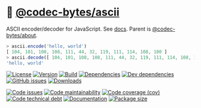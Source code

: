 :fax:
[@codec-bytes/ascii](https://codec-bytes.github.io/ascii)
==

ASCII encoder/decoder for JavaScript.
See [docs](https://codec-bytes.github.io/ascii/index.html).
Parent is [@codec-bytes/about](https://github.com/codec-bytes/about).

```js
> ascii.encode('hello, world')
[ 104, 101, 108, 108, 111, 44, 32, 119, 111, 114, 108, 100 ]
> ascii.decode([ 104, 101, 108, 108, 111, 44, 32, 119, 111, 114, 108, 100 ])
'hello, world'
```

[![License](https://img.shields.io/github/license/codec-bytes/ascii.svg)](https://raw.githubusercontent.com/codec-bytes/ascii/main/LICENSE)
[![Version](https://img.shields.io/npm/v/@codec-bytes/ascii.svg)](https://www.npmjs.org/package/@codec-bytes/ascii)
[![Build](https://img.shields.io/travis/codec-bytes/ascii/main.svg)](https://travis-ci.org/codec-bytes/ascii/branches)
[![Dependencies](https://img.shields.io/david/codec-bytes/ascii.svg)](https://david-dm.org/codec-bytes/ascii)
[![Dev dependencies](https://img.shields.io/david/dev/codec-bytes/ascii.svg)](https://david-dm.org/codec-bytes/ascii?type=dev)
[![GitHub issues](https://img.shields.io/github/issues/codec-bytes/ascii.svg)](https://github.com/codec-bytes/ascii/issues)
[![Downloads](https://img.shields.io/npm/dm/@codec-bytes/ascii.svg)](https://www.npmjs.org/package/@codec-bytes/ascii)

[![Code issues](https://img.shields.io/codeclimate/issues/codec-bytes/ascii.svg)](https://codeclimate.com/github/codec-bytes/ascii/issues)
[![Code maintainability](https://img.shields.io/codeclimate/maintainability/codec-bytes/ascii.svg)](https://codeclimate.com/github/codec-bytes/ascii/trends/churn)
[![Code coverage (cov)](https://img.shields.io/codecov/c/gh/codec-bytes/ascii/main.svg)](https://codecov.io/gh/codec-bytes/ascii)
[![Code technical debt](https://img.shields.io/codeclimate/tech-debt/codec-bytes/ascii.svg)](https://codeclimate.com/github/codec-bytes/ascii/trends/technical_debt)
[![Documentation](https://codec-bytes.github.io/ascii/badge.svg)](https://codec-bytes.github.io/ascii/source.html)
[![Package size](https://img.shields.io/bundlephobia/minzip/@codec-bytes/ascii)](https://bundlephobia.com/result?p=@codec-bytes/ascii)
